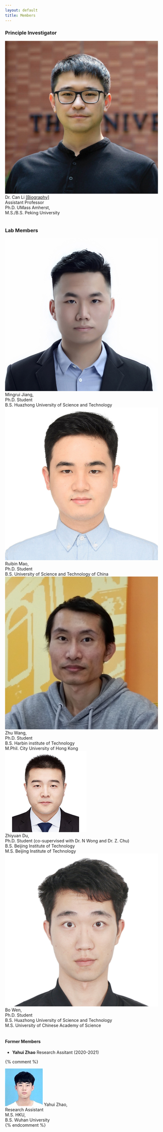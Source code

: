 ```yaml
---
layout: default
title: Members
---
```


### Principle Investigator

<div class="profile_div">
    <img src="/assets/pics/Can_Li.jpeg" class="profile_pic">   
    <br/>
    Dr. Can Li <a href="/people-can.html">[Biography]</a>
    <br/> Assistant Professor  <br/>
    Ph.D. UMass Amherst, <br/> 
    M.S./B.S. Peking University  <br/>
    
</div>

<br style="clear:both" />

### Lab Members



<!-- <br style="clear:both" /> -->

<div class="profile_div">
    <img src="/assets/pics/Mingrui_Jiang.jpg" class="profile_pic">  
    Mingrui Jiang, <br/>Ph.D. Student  <br/>
    B.S. Huazhong University of Science and Technology
</div>

<div class="profile_div">
    <img src="/assets/pics/Ruibin_Mao.jpg" class="profile_pic">  
    Ruibin Mao, <br/>Ph.D. Student  <br/>
    B.S. University of Science and Technology of China
</div>

<div class="profile_div">
    <img src="/assets/pics/Zhu_Wang.jpeg" class="profile_pic">  
    <br/>Zhu Wang, <br/>Ph.D. Student  <br/>
    B.S. Harbin institute of Technology <br/>
    M.Phil. City University of Hong Kong
</div>

<div class="profile_div">
    <img src="/assets/pics/Zhiyuan_Du.jpg" class="profile_pic">  
    <br/>Zhiyuan Du, <br/>Ph.D. Student (co-supervised with Dr. N Wong and Dr. Z. Chu)  <br/>
    B.S. Beijing Institute of Technology <br/>
    M.S. Beijing Institute of Technology
</div>

<div class="profile_div">
    <img src="/assets/pics/Bo_Wen.jpg" class="profile_pic">  
    <br/>Bo Wen, <br/>Ph.D. Student<br/>
    B.S. Huazhong University of Science and Technology <br/>
    M.S. University of Chinese Academy of Science
</div>


<br style="clear:both" />

#### Former Members

- **Yahui Zhao** Research Assitant (2020-2021)


{% comment %} 
<div class="profile_div">
    <img src="/assets/pics/Yahui_Zhao.jpeg" class="profile_pic">  
    Yahui Zhao, <br/> Research Assistant  <br/>
    M.S. HKU, <br/> B.S. Wuhan University
</div> 
{% endcomment %}